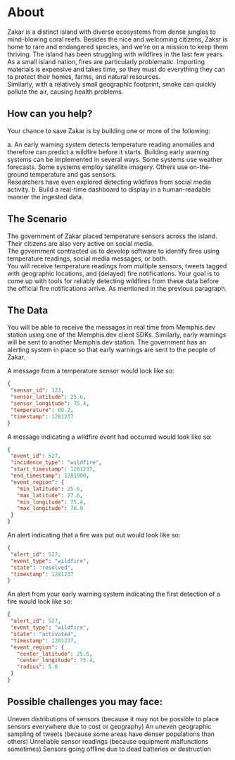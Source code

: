 # About #
Zakar is a distinct island with diverse ecosystems from dense jungles to mind-blowing coral reefs. 
Besides the nice and welcoming citizens, Zaksr is home to rare and endangered species, and we're on a mission to keep them thriving.
The island has been struggling with wildfires in the last few years.  As a small island nation, fires are particularly problematic. 
Importing materials is expensive and takes time, so they must do everything they can to protect their homes, farms, and natural resources.  
Similarly, with a relatively small geographic footprint, smoke can quickly pollute the air, causing health problems.

## How can you help? ##
Your chance to save Zakar is by building one or more of the following:

a. An early warning system detects temperature reading anomalies and therefore can predict a wildfire before it starts. Building early warning systems can be implemented in several ways.  Some systems use weather forecasts.  Some systems employ satellite imagery.  Others use on-the-ground temperature and gas sensors.  
Researchers have even explored detecting wildfires from social media activity.
b. Build a real-time dashboard to display in a human-readable manner the ingested data. 

## The Scenario ##

The government of Zakar placed temperature sensors across the island. Their citizens are also very active on social media.  
The government contracted us to develop software to identify fires using temperature readings, social media messages, or both.  
You will receive temperature readings from multiple sensors, tweets tagged with geographic locations, and (delayed) fire notifications.
Your goal is to come up with tools for reliably detecting wildfires from these data before the official fire notifications arrive. As mentioned in the previous paragraph.

## The Data 
You will be able to receive the messages in real time from Memphis.dev station using one of the Memphis.dev client SDKs. 
Similarly, early warnings will be sent to another Memphis.dev station.  The government has an alerting system in place so that early warnings are sent to the people of Zakar.

A message from a temperature sensor would look like so:
 ```json
 {
  "sensor_id": 123,
  "sensor_latitude": 25.6,
  "sensor_longitude": 75.4,
  "temperature": 80.2,
  "timestamp": 1281237
}
```
A message indicating a wildfire event had occurred would look like so:
 ```json
{
  "event_id": 527,
  "incidence_type": "wildfire",
  "start_timestamp": 1281237,
  "end_timestamp": 1281900,
  "event_region": {
    "min_latitude": 25.6,
    "max_latitude": 27.6,
    "min_longitude": 75.4,
    "max_longitude": 76.0
  }
}
```
An alert indicating that a fire was put out would look like so:
 ```json
{
  "alert_id": 527,
  "event_type": "wildfire",
  "state": "resolved",
  "timestamp": 1281237
}
```
An alert from your early warning system indicating the first detection of a fire would look like so:
 ```json
{
  "alert_id": 527,
  "event_type": "wildfire",
  "state": "activated",
  "timestamp": 1281237,
  "event_region": {
    "center_latitude": 25.6,
    "center_longitude": 75.4,
    "radius": 5.0
  }
}
```

## Possible challenges you may face:
Uneven distributions of sensors (because it may not be possible to place sensors everywhere due to cost or geography)
An uneven geographic sampling of tweets (because some areas have denser populations than others)
Unreliable sensor readings (because equipment malfunctions sometimes)
Sensors going offline due to dead batteries or destruction


